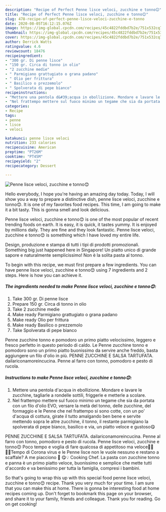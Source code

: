 ```yaml
---
description: "Recipe of Perfect Penne lisce veloci, zucchine e tonno😊"
title: "Recipe of Perfect Penne lisce veloci, zucchine e tonno😊"
slug: 478-recipe-of-perfect-penne-lisce-veloci-zucchine-e-tonno
date: 2020-08-05T16:12:15.076Z
image: https://img-global.cpcdn.com/recipes/45c4822fddbd7b2e/751x532cq70/penne-lisce-veloci-zucchine-e-tonno😊-recipe-main-photo.jpg
thumbnail: https://img-global.cpcdn.com/recipes/45c4822fddbd7b2e/751x532cq70/penne-lisce-veloci-zucchine-e-tonno😊-recipe-main-photo.jpg
cover: https://img-global.cpcdn.com/recipes/45c4822fddbd7b2e/751x532cq70/penne-lisce-veloci-zucchine-e-tonno😊-recipe-main-photo.jpg
author: Derrick Watts
ratingvalue: 4.6
reviewcount: 18476
recipeingredient:
- "300 gr. Di penne lisce"
- "150 gr. Circa di tonno in olio"
- "2 zucchine medie"
- " Parmigiano grattugiato o grana padano"
- " Olio per frittura"
- " Basilico o prezzemolo"
- " Spolverata di pepe bianco"
recipeinstructions:
- "Mettere una pentola d&#39;acqua in ebollizione. Mondare e lavare le zucchine, tagliarle a rondelle sottili, friggerle e metterle a scolare."
- "Nel frattempo mettere sul fuoco minimo un tegame che sia da portata con un filo d&#39;olio EVO, versare la metà del tonno, delle zucchine, del formaggio e le Penne che nel frattempo si sono cotte, con un po&#39; d&#39;acqua di cottura, girate il tutto amalgando ben bene e servite mettendo sopra le altre zucchine, il tonno, il restante parmigiano la spolverata di pepe bianco, basilico e via, un piatto veloce e gustoso😋"
categories:
- Recipe
tags:
- penne
- lisce
- veloci

katakunci: penne lisce veloci 
nutrition: 233 calories
recipecuisine: American
preptime: "PT26M"
cooktime: "PT45M"
recipeyield: "2"
recipecategory: Dessert

---
```



![Penne lisce veloci, zucchine e tonno😊](https://img-global.cpcdn.com/recipes/45c4822fddbd7b2e/751x532cq70/penne-lisce-veloci-zucchine-e-tonno😊-recipe-main-photo.jpg)

Hello everybody, I hope you're having an amazing day today. Today, I will show you a way to prepare a distinctive dish, penne lisce veloci, zucchine e tonno😊. It is one of my favorites food recipes. This time, I am going to make it a bit tasty. This is gonna smell and look delicious.

Penne lisce veloci, zucchine e tonno😊 is one of the most popular of recent trending foods on earth. It is easy, it is quick, it tastes yummy. It is enjoyed by millions daily. They are fine and they look fantastic. Penne lisce veloci, zucchine e tonno😊 is something which I have loved my entire life.

Design, produzione e stampa di tutti i tipi di prodotti promozionali. Something big just happened here in Singapore! Un piatto unico di grande sapore e naturalmente semplicissimo! Non è la solita pasta al tonno.


To begin with this recipe, we must first prepare a few ingredients. You can have penne lisce veloci, zucchine e tonno😊 using 7 ingredients and 2 steps. Here is how you can achieve it.

<!--inarticleads1-->

##### The ingredients needed to make Penne lisce veloci, zucchine e tonno😊:

1. Take 300 gr. Di penne lisce
1. Prepare 150 gr. Circa di tonno in olio
1. Take 2 zucchine medie
1. Make ready  Parmigiano grattugiato o grana padano
1. Make ready  Olio per frittura
1. Make ready  Basilico o prezzemolo
1. Take  Spolverata di pepe bianco


Penne zucchine tonno e pomodoro un primo piatto velocissimo, leggero e fresco perfetto in questo periodo di caldo. Le Penne zucchine tonno e pomodoro sono un primo piatto buonissimo da servire anche freddo, basta aggiungere un filo d&#39;olio in più. PENNE ZUCCHINE E SALSA TARTUFATA. dailariconamoreincucina. Penne al farro con tonno, pomodoro e pesto di rucola. 

<!--inarticleads2-->

##### Instructions to make Penne lisce veloci, zucchine e tonno😊:

1. Mettere una pentola d&#39;acqua in ebollizione. Mondare e lavare le zucchine, tagliarle a rondelle sottili, friggerle e metterle a scolare.
1. Nel frattempo mettere sul fuoco minimo un tegame che sia da portata con un filo d&#39;olio EVO, versare la metà del tonno, delle zucchine, del formaggio e le Penne che nel frattempo si sono cotte, con un po&#39; d&#39;acqua di cottura, girate il tutto amalgando ben bene e servite mettendo sopra le altre zucchine, il tonno, il restante parmigiano la spolverata di pepe bianco, basilico e via, un piatto veloce e gustoso😋


PENNE ZUCCHINE E SALSA TARTUFATA. dailariconamoreincucina. Penne al farro con tonno, pomodoro e pesto di rucola. Penne lisce veloci, zucchine e tonno😊 Poco tempo e voglia di fare qualcosa di appetitoso ma veloce🏃‍♀️🏃‍♂️Tempo di Corona virus e le Penne lisce non le vuole nessuno e restano a scaffale? A me piacciono 🤩 😋💡 Cooking Chef. La pasta con zucchine tonno e panna è un primo piatto veloce, buonissimo e semplice che mette tutti d&#39;accordo e va benissimo per tutta la famiglia, compresi i bambini. 

So that's going to wrap this up with this special food penne lisce veloci, zucchine e tonno😊 recipe. Thank you very much for your time. I am sure that you can make this at home. There is gonna be interesting food at home recipes coming up. Don't forget to bookmark this page on your browser, and share it to your family, friends and colleague. Thank you for reading. Go on get cooking!
